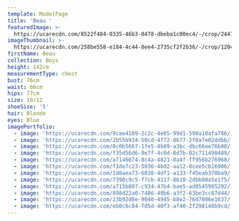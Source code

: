 ```yaml
---
template: ModelPage
title: 'Beau '
featuredImage: >-
  https://ucarecdn.com/8522f484-0335-46b3-8478-dbeba1c00ec4/-/crop/2447x1345/0,129/-/preview/
imageThumbnail: >-
  https://ucarecdn.com/258be558-e184-4c44-8ee4-2735cf2f2b36/-/crop/1204x1587/217,173/-/preview/
firstName: Beau
collection: Boys
height: 142cm
measurementType: chest
bust: 76cm
waist: 66cm
hips: 77cm
size: 10/12
shoeSize: '5'
hair: Blonde
eyes: Blue
imagePortfolio:
  - image: 'https://ucarecdn.com/9cae4189-2c2c-4e85-99d1-598a10afa786/'
  - image: 'https://ucarecdn.com/2b55b934-50cd-4f72-8677-2f0a7e02ddbb/'
  - image: 'https://ucarecdn.com/0c0b5667-1fe5-4b89-a3bc-dbc66ee76b00/'
  - image: 'https://ucarecdn.com/f35d56d6-9e7f-4c0d-8d7b-02c711490489/'
  - image: 'https://ucarecdn.com/a7146074-8c4a-4821-8a4f-ff956b276968/'
  - image: 'https://ucarecdn.com/f1de7c23-5036-4bd2-aa12-0cee5cb16906/'
  - image: 'https://ucarecdn.com/1d8aea73-6030-4df1-a133-f45eab370ba9/'
  - image: 'https://ucarecdn.com/7390c9c5-f7cb-4117-8610-2dbb80a5e1f5/'
  - image: 'https://ucarecdn.com/a715b807-c934-47b4-bae5-ad0545985292/'
  - image: 'https://ucarecdn.com/898d22a0-7486-40b6-a3f2-63be3cc87d44/'
  - image: 'https://ucarecdn.com/23b92d8e-9040-4945-b8e2-76d7006e1637/'
  - image: 'https://ucarecdn.com/eb0c6c84-f85d-40f3-af40-2f298148b9cd/'
---
```


